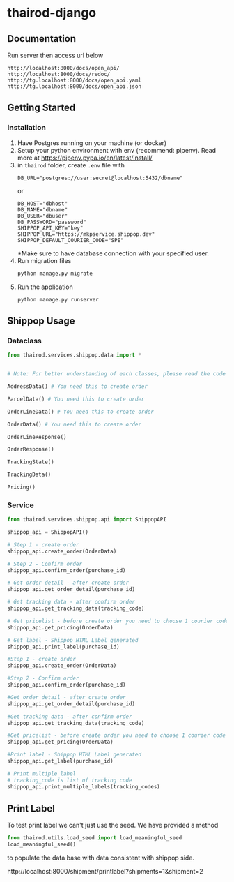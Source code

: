 # thairod-django

## Documentation
Run server then access url below
```
http://localhost:8000/docs/open_api/
http://localhost:8000/docs/redoc/
http://tg.localhost:8000/docs/open_api.yaml
http://tg.localhost:8000/docs/open_api.json
```




## Getting Started

### Installation

1. Have Postgres running on your machine (or docker)
2. Setup your python environment with env (recommend: pipenv). Read more at https://pipenv.pypa.io/en/latest/install/
3. in `thairod` folder, create `.env` file with 
   ```
   DB_URL="postgres://user:secret@localhost:5432/dbname"
   ```
   or
   ```
   DB_HOST="dbhost"
   DB_NAME="dbname"
   DB_USER="dbuser"
   DB_PASSWORD="password"
   SHIPPOP_API_KEY="key"
   SHIPPOP_URL="https://mkpservice.shippop.dev"
   SHIPPOP_DEFAULT_COURIER_CODE="SPE"
   ```
   *Make sure to have database connection with your specified user.
4. Run migration files
   ```sh
   python manage.py migrate
   ```
5. Run the application 
   ```
   python manage.py runserver
   ```
   
## Shippop Usage

### Dataclass
```python
from thairod.services.shippop.data import *


# Note: For better understanding of each classes, please read the code 

AddressData() # You need this to create order

ParcelData() # You need this to create order

OrderLineData() # You need this to create order

OrderData() # You need this to create order

OrderLineResponse()

OrderResponse()

TrackingState()

TrackingData()

Pricing()
```

### Service

```python
from thairod.services.shippop.api import ShippopAPI

shippop_api = ShippopAPI()

# Step 1 - create order
shippop_api.create_order(OrderData)

# Step 2 - Confirm order
shippop_api.confirm_order(purchase_id)

# Get order detail - after create order
shippop_api.get_order_detail(purchase_id)

# Get tracking data - after confirm order
shippop_api.get_tracking_data(tracking_code)

# Get pricelist - before create order you need to choose 1 courier code
shippop_api.get_pricing(OrderData)

# Get label - Shippop HTML Label generated
shippop_api.print_label(purchase_id)

#Step 1 - create order
shippop_api.create_order(OrderData)

#Step 2 - Confirm order
shippop_api.confirm_order(purchase_id)

#Get order detail - after create order
shippop_api.get_order_detail(purchase_id)

#Get tracking data - after confirm order
shippop_api.get_tracking_data(tracking_code)

#Get pricelist - before create order you need to choose 1 courier code
shippop_api.get_pricing(OrderData)

#Print label - Shippop HTML Label generated
shippop_api.get_label(purchase_id)

# Print multiple label
# tracking_code is list of tracking code
shippop_api.print_multiple_labels(tracking_codes)
```

## Print Label
To test print label we can't just use the seed. We have provided a method
```python
from thairod.utils.load_seed import load_meaningful_seed
load_meaningful_seed()
```
to populate the data base with data consistent with shippop side.

http://localhost:8000/shipment/printlabel?shipments=1&shipment=2
